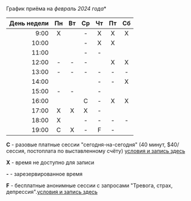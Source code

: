 График приёма на *февраль 2024 года**

|День недели|Пн|Вт|Ср|Чт|Пт|Сб|
|----:|:---:|:---:|:---:|:---:|:---:|:---:|
|9:00|X||-|X|X|X|
|10:00|||-|X|X||
|11:00|||-|-|||
|12:00|-|-|-||X|X|
|13:00|-|-|-|-|-|-|
|14:00||||-|-|X|
|15:00|-|-||-|||
|16:00|||C|-|X|X|
|17:00|X|X|X|-|||
|18:00|X||-|-|-|-|
|19:00|C|X|-|F|-|

**C** - разовые платные сессии "сегодня-на-сегодня" (40 минут, $40/сессия, постоплата по выставленному счёту) [условия и запись здесь](https://scr.ru/pay/)

**X** - время не доступно для записи

**-** - зарезервированное время

**F** - бесплатные анонимные сессии с запросами "Тревога, страх, депрессия".[условия и запись здесь](https://scr.ru/free/)
